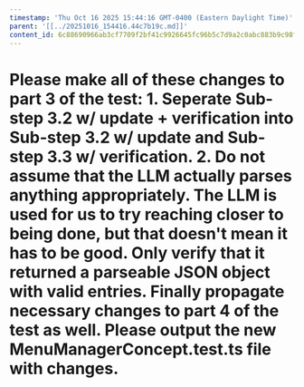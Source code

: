 ```yaml
---
timestamp: 'Thu Oct 16 2025 15:44:16 GMT-0400 (Eastern Daylight Time)'
parent: '[[../20251016_154416.44c7b19c.md]]'
content_id: 6c88690966ab3cf7709f2bf41c9926645fc96b5c7d9a2c0abc883b9c98ff1a68
---
```


# Please make all of these changes to part 3 of the test: 1. Seperate Sub-step 3.2 w/ update + verification into Sub-step 3.2 w/ update and Sub-step 3.3 w/ verification. 2. Do not assume that the LLM actually parses anything appropriately. The LLM is used for us to try reaching closer to being done, but that doesn't mean it has to be good. Only verify that it returned a parseable JSON object with valid entries. Finally propagate necessary changes to part 4 of the test as well. Please output the new MenuManagerConcept.test.ts file with changes.

